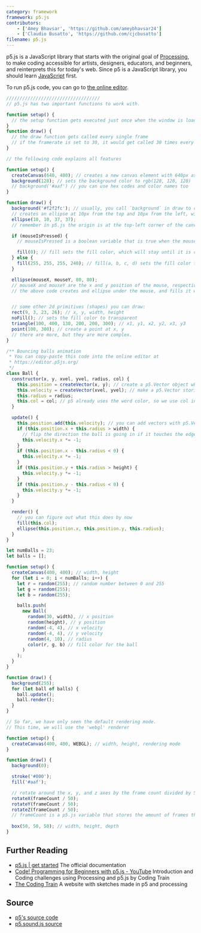 ```yaml
---
category: framework
framework: p5.js
contributors:
    - ['Amey Bhavsar', 'https://github.com/ameybhavsar24']
    - ['Claudio Busatto', 'https://github.com/cjcbusatto']
filename: p5.js
---
```


p5.js is a JavaScript library that starts with the original goal of [Processing](https://processing.org), to make coding accessible for artists, designers, educators, and beginners, and reinterprets this for today's web.
Since p5 is a JavaScript library, you should learn [JavaScript](../javascript/) first.

To run p5.js code, you can go to [the online editor](https://editor.p5js.org/).

```js
///////////////////////////////////
// p5.js has two important functions to work with.

function setup() {
  // the setup function gets executed just once when the window is loaded
}
function draw() {
  // the draw function gets called every single frame
  // if the framerate is set to 30, it would get called 30 times every second
}

// the following code explains all features

function setup() {
  createCanvas(640, 480); // creates a new canvas element with 640px as width as 480px as height
  background(128); // sets the background color to rgb(128, 128, 128)
  // background('#aaf') // you can use hex codes and color names too
}

function draw() {
  background('#f2f2fc'); // usually, you call `background` in draw to clear the screen
  // creates an ellipse at 10px from the top and 10px from the left, with width and height 37
  ellipse(10, 10, 37, 37);
  // remember in p5.js the origin is at the top-left corner of the canvas

  if (mouseIsPressed) {
    // mouseIsPressed is a boolean variable that is true when the mouse is down, and false otherwise

    fill(0); // fill sets the fill color, which will stay until it is changed
  } else {
    fill(255, 255, 255, 240); // fill(a, b, c, d) sets the fill color to rgba(a, b, c, d)
  }

  ellipse(mouseX, mouseY, 80, 80);
  // mouseX and mouseY are the x and y position of the mouse, respectively
  // the above code creates and ellipse under the mouse, and fills it with white or black


  // some other 2d primitives (shapes) you can draw:
  rect(9, 3, 23, 26); // x, y, width, height
  noFill(); // sets the fill color to transparent
  triangle(100, 400, 130, 200, 200, 300); // x1, y1, x2, y2, x3, y3
  point(100, 300); // create a point at x, y
  // there are more, but they are more complex.
}

/** Bouncing balls animation
 * You can copy-paste this code into the online editor at
 * https://editor.p5js.org/
 */
class Ball {
  constructor(x, y, xvel, yvel, radius, col) {
    this.position = createVector(x, y); // create a p5.Vector object which stores the x and y
    this.velocity = createVector(xvel, yvel); // make a p5.Vector storing the velocity
    this.radius = radius;
    this.col = col; // p5 already uses the word color, so we use col instead
  }

  update() {
    this.position.add(this.velocity); // you can add vectors with p5.Vector.add(p5.Vector)
    if (this.position.x + this.radius > width) {
      // flip the direction the ball is going in if it touches the edge
      this.velocity.x *= -1;
    }
    if (this.position.x - this.radius < 0) {
      this.velocity.x *= -1;
    }
    if (this.position.y + this.radius > height) {
      this.velocity.y *= -1;
    }
    if (this.position.y - this.radius < 0) {
      this.velocity.y *= -1;
    }
  }

  render() {
    // you can figure out what this does by now
    fill(this.col);
    ellipse(this.position.x, this.position.y, this.radius);
  }
}

let numBalls = 23;
let balls = [];

function setup() {
  createCanvas(400, 400); // width, height
  for (let i = 0; i < numBalls; i++) {
    let r = random(255); // random number between 0 and 255
    let g = random(255);
    let b = random(255);

    balls.push(
      new Ball(
        random(30, width), // x position
        random(height), // y position
        random(-4, 4), // x velocity
        random(-4, 4), // y velocity
        random(4, 10), // radius
        color(r, g, b) // fill color for the ball
      )
    );
  }
}

function draw() {
  background(255);
  for (let ball of balls) {
    ball.update();
    ball.render();
  }
}

// So far, we have only seen the default rendering mode.
// This time, we will use the 'webgl' renderer

function setup() {
  createCanvas(400, 400, WEBGL); // width, height, rendering mode
}

function draw() {
  background(0);

  stroke('#000');
  fill('#aaf');

  // rotate around the x, y, and z axes by the frame count divided by 50
  rotateX(frameCount / 50);
  rotateY(frameCount / 50);
  rotateZ(frameCount / 50);
  // frameCount is a p5.js variable that stores the amount of frames that have passed
 
  box(50, 50, 50); // width, height, depth
}
```

## Further Reading

- [p5.js | get started](http://p5js.org/get-started/) The official documentation
- [Code! Programming for Beginners with p5.js - YouTube](https://www.youtube.com/watch?v=yPWkPOfnGsw&vl=en) Introduction and Coding challenges using Processing and p5.js by Coding Train
- [The Coding Train](https://codingtra.in/) A website with sketches made in p5 and processing

## Source

- [p5's source code](https://github.com/processing/p5.js)
- [p5.sound.js source](https://github.com/processing/p5.js-sound)
